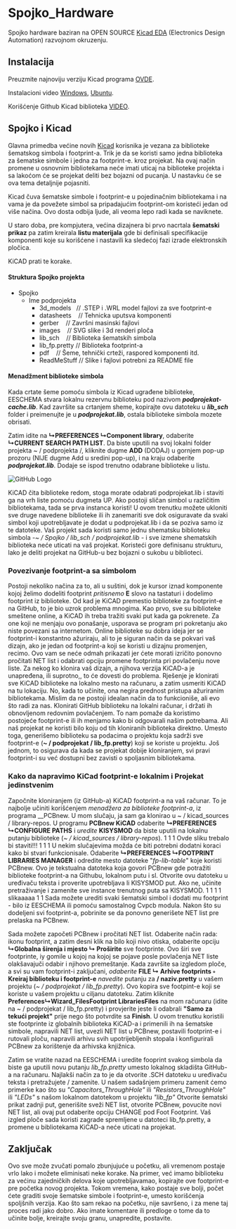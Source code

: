 # Spojko_Hardware

Spojko hardware baziran na OPEN SOURCE [Kicad EDA](http://kicad-pcb.org/) (Electronics Design Automation) razvojnom okruzenju.

## Instalacija


Preuzmite najnoviju verziju Kicad programa [OVDE](http://kicad-pcb.org/download/).

Instalacioni video [Windows](https://www.youtube.com/watch?v=Cu2VlXy-PzM), [Ubuntu](https://www.youtube.com/watch?v=C87Lrf-ipTA).  

Korišćenje Github Kicad biblioteka [VIDEO](https://www.youtube.com/watch?v=KNXB4zgupG4).


## Spojko i Kicad

Glavna primedba većine novih [Kicad](http://kicad-pcb.org/) korisnika je vezana za biblioteke šematskog simbola i footprint-a. Trik je da se koristi samo jedna biblioteka za šematske simbole i jedna za footprint-e. kroz projekat. Na ovaj način promene u osnovnim bibliotekama neće imati uticaj na biblioteke projekta i sa lakoćom će se projekat deliti bez bojazni od pucanja. U nastavku će se ova tema detaljnije pojasniti.




Kicad čuva šematske simbole i footprint-e u pojedinačnim bibliotekama i na vama je da povežete simbol sa pripadajućim footprint-om koristeći jedan od više načina. Ovo dosta odbija ljude, ali veoma lepo radi kada se naviknete.

U staro doba, pre kompjutera, većina dizajnera bi prvo nacrtala **šematski prikaz** pa zatim kreirala **listu materijala** gde bi definisali specifikacije komponenti koje su korišćene i nastavili ka sledećoj fazi izrade elektronskih pločica.

KiCAD prati te korake.

#### Struktura Spojko projekta



* Spojko
	* Ime podprojekta
		* 3d_models       // .STEP i .WRL model fajlovi za sve footprint-e
		*  datasheets     // Tehnicka uputsva komponenti
		* gerber         // Završni masinski fajlovi
		* images         // SVG slike i 3d renderi ploča
		* lib_sch        // Biblioteka šematskih simbola
		* lib_fp.pretty  // Biblioteka footprint-a
		* pdf            // Šeme, tehnički crteži, raspored komponenti itd.
		* ReadMeStuff  // Slike i fajlovi potrebni za README file


#### Menadžment biblioteke simbola
Kada crtate šeme pomoću simbola iz Kicad ugrađene biblioteke, EESCHEMA stvara lokalnu rezervnu biblioteku pod nazivom  _**podprojekat-cache.lib**_. Kad završite sa crtanjem sheme, kopirajte ovu datoteku u _**lib_sch**_ folder i preimenujte je u _**podprojekat.lib**_, ostala biblioteke simbola mozete obrisati.

Zatim idite na **↳PREFERENCES ↳Component library**, odaberite **↳CURRENT SEARCH PATH LIST**. Da biste uputili na svoj lokalni folder projekta ~ / podprojekta /, kliknite dugme **ADD** (DODAJ) u gornjem pop-up prozoru (NIJE dugme Add u sredini pop-up), i na kraju odaberite _**podprojekat.lib**_. Dodaje se ispod trenutno odabrane biblioteke u listu.

![GitHub Logo](https://github.com/eeKineskaCetvrt/Spojko/blob/master/Spojko_Hardware/ReadMeStuff/LibraryMenager.PNG)

KiCAD čita biblioteke redom, stoga morate odabrati podprojekat.lib i staviti ga na vrh liste pomoću dugmeta UP. Ako postoji sličan simbol u različitim bibliotekama, tada se prva instanca koristi! U ovom trenutku možete ukloniti sve druge navedene biblioteke ili ih zanemariti sve dok osiguravate da svaki simbol koji upotrebljavate je dodat u podprojekat.lib i da se poziva samo iz te datoteke.
Vaš projekt sada koristi samo jednu shematsku biblioteku simbola -_~ / Spojko / lib_sch / podprojekat.lib_ - i sve izmene shematskih biblioteka neće uticati na vaš projekat. Koristeći gore definisanu strukturu, lako je deliti projekat na GitHub-u bez bojazni o sukobu   u biblioteci.

### Povezivanje footprint-a sa simbolom
Postoji nekoliko načina za to, ali u suštini, dok je kursor iznad komponente kojoj želimo dodeliti footprint _pritisnemo_ **E** slovo na tastaturi i dodelimo footprint iz biblioteke. Od kad je KiCAD premestio biblioteke za footprint-e na GitHub, to je bio uzrok problema mnogima. Kao prvo, sve su biblioteke smeštene online, a KiCAD ih treba tražiti svaki put kada ga pokrenete. Za one koji ne menjaju ovo ponašanje, usporava se program pri pokretanju ako niste povezani sa internetom. Online biblioteke su dobra ideja jer se footprint-i konstantno ažuriraju, ali to je siguran način da se pokvari vaš dizajn, ako je jedan od footprint-a koji se koristi u dizajnu promenjen, recimo. Ovo vam se neće odmah prikazati jer ćete morati izričito ponovno pročitati NET list i odabrati opciju promene footprinta pri povlačenju nove liste. Za nekog ko klonira vaš dizajn, a njihova verzija KiCAD-a je unapređena, ili suprotno,, to će dovesti do problema.
Rješenje je klonirati sve KiCAD biblioteke na lokalno mesto na računaru, a zatim usmeriti KiCAD na tu lokaciju. No, kada to učinite, ona negira prednost pristupa ažuriranim bibliotekama. Mislim da ne postoji idealan način da to funkcioniše, ali evo što radi za nas.
Klonirati GitHub biblioteku na lokalni računar, i držati ih obnovljenom redovnim povlačenjem. To nam pomaže da koristimo postojeće footprint-e ili ih menjamo kako bi odgovarali našim potrebama. Ali naš projekat ne koristi bilo koju od tih kloniranih biblioteka direktno. Umesto toga, generišemo biblioteku sa podacima o projektu koja sadrži sve footprint-e (__~ / podprojekat / lib_fp.pretty__) koji se koriste u projektu. Još jednom, to osigurava da kada se projekat dobije kloniranjem, svi pravi footprint-i su već dostupni bez zavisti o spoljasnim bibliotekama.

### Kako da napravimo KiCad footprint-e lokalnim i Projekat jedinstvenim
Započnite kloniranjem (iz GitHub-a) KiCAD footprint-a na vaš računar. To je najbolje učiniti korišćenjem _menadžera za biblioteke footprint-a_, iz programa __PCBnew. U mom slučaju, ja sam ga klonirao u ~ / kicad_sources / library-repos. U programu __PCBnew KiCAD__ odaberite __↳PREFERENCES ↳CONFIGURE PATHS__ i _uredite_ __KISYSMOD__ da biste uputili na lokalnu putanju biblioteke (_~ / kicad_sources / library-repos_).
1
1
1      Ovde sliku trebalo bi staviti!!!
1
1
1
U nekim slučajevima možda će biti potrebni dodatni koraci kako bi stvari funkcionisale. Odaberite **↳PREFERENCES ↳FOOTPRINT LIBRARIES MANAGER** i odredite mesto datoteke "_fp-lib-table_" koje koristi PCBnew. Ovo je tekstualna datoteka koja govori PCBnew gde potražiti biblioteke footprint-a na Githubu, lokalnom putu i sl. Otvorite ovu datoteku u uređivaču teksta i proverite upotrebljava li KISYSMOD put. Ako ne, učinite pretraživanje i zamenite sve instance trenutnog puta sa KISYSMOD.
1
1
1
1 slikaaaaa
1
1
Sada možete urediti svaki šematski simbol i dodati mu footprint - bilo iz EESCHEMA ili pomoću samostalnog Cvpcb modula. Nakon što su dodeljeni svi footprint-a, pobrinite se da ponovno generišete NET list pre prelaska na PCBnew.

Sada možete započeti PCBnew i pročitati NET list. Odaberite način rada: ikonu footprint, a zatim desni klik na bilo koji nivo otiska, odaberite opciju **↳Globalna širenja i mjesto ↳ Proširite** sve footprinte.
Ovo širi sve footprinte, iy gomile u kojoj na kojoj se pojave posle povlačenja NET liste olakšavajuči odabir i njihovo premeštanje. Kada završite sa izgledom ploče, a svi su vam footprint-i zaključani, _odaberite_ **FILE ↳ Arhive footprints ◦ Kreiraj biblioteku i footprint-e**  _navedite_ putanju za **/ naziv.pretty** u vašem projektu (_~ / podprojekat / lib_fp.pretty_). Ovo kopira sve footpint-e koji se koriste u vašem projektu u ciljanu datoteku.
Zatim kliknite **Preferences↳Wizard_FilesFootprint LibrariesFiles** na mom računaru (idite na ~ / podprojekat / lib_fp.pretty) i provjerite jeste li odabrali **"Samo za tekući projekt"** prije nego što potvrdite sa **Finish**. U ovom trenutku koristili ste footprinte iz globalnih biblioteka KiCAD-a i primenili ih na šematske simbole, napravili NET list, uvezli NET list u PCBnew, postavili footprint-e i rutovali ploču, napravili arhivu svih upotrijebljenih stopala i konfigurirali PCBnew za korištenje da arhivska knjižnica.

Zatim se vratite nazad na EESCHEMA i uredite fooprint svakog simbola da biste ga uputili novu putanju _lib_fp.pretty_ umesto lokalnog skladišta GitHub-a na računaru. Najlakši način za to je da otvorite .SCH datoteku u uređivaču teksta i pretražujete / zamenite. U našem sadašnjem primeru zamenit ćemo primerke kao što su _"Capacitors_ThroughHole"_ ili _"Resistors_ThroughHole"_ ili _"LEDs"_ s našom lokalnom datotekom u projektu _"lib_fp"_
Otvorite šematski prikat zadnji put, generišite sveži NET list, otvorite PCBnew, povucite novi NET list, ali ovaj put odaberite opciju CHANGE pod Foot Footprint. Vaš izgled ploče sada koristi zagrade spremljene u datoteci lib_fp.pretty, a promene u bibliotekama KiCAD-a neće uticati na projekat.


## Zaključak
Ovo sve može zvučati pomalo zbunjujuće u početku, ali vremenom postaje vrlo lako i možete eliminisati neke korake. Na primer, već imamo biblioteku za većinu zajedničkih delova koje upotrebljavamao, kopirajte ove footprint-e pre početka novog projekta. Tokom vremena, kako postaje sve bolji, počet ćete graditi svoje šematske simbole i footprint-e, umesto korišćenja spoljšnih verzija. Kao što sam rekao na početku, nije savršeno, i za mene taj proces radi jako dobro. Ako imate komentare ili predloge o tome da to učinite bolje, kreirajte svoju granu, unapredite, postavite.
